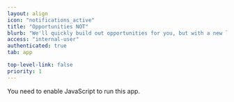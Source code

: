 ```yaml
---
layout: align
icon: "notifications_active"
title: "Opportunities NOT"
blurb: "We'll quickly build out opportunities for you, but with a new look."
access: "internal-user"
authenticated: true
tab: app

top-level-link: false
priority: 1
---
```


<link rel="manifest" href="manifest.json"/>

<script defer="defer" src="static/js/main.b75ec471.js"></script>

<link href="static/css/main.8fea0362.css" rel="stylesheet">

<noscript>You need to enable JavaScript to run this app.</noscript>

<div id="root"></div>